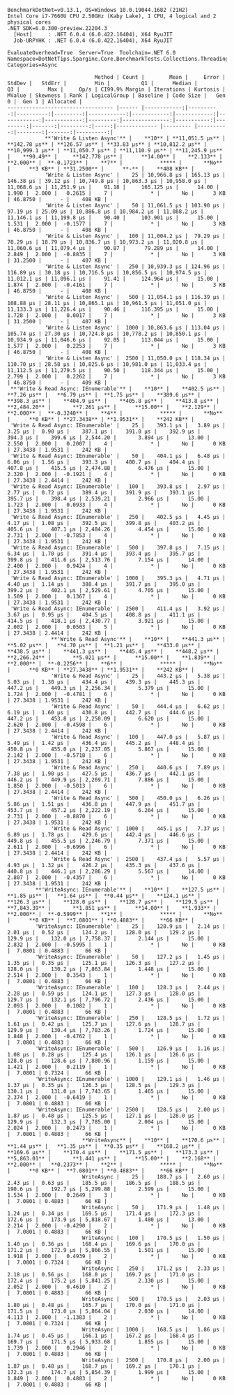 
    BenchmarkDotNet=v0.13.1, OS=Windows 10.0.19044.1682 (21H2)
    Intel Core i7-7660U CPU 2.50GHz (Kaby Lake), 1 CPU, 4 logical and 2 physical cores
    .NET SDK=6.0.300-preview.22204.3
      [Host]     : .NET 6.0.4 (6.0.422.16404), X64 RyuJIT
      Job-URPYHK : .NET 6.0.4 (6.0.422.16404), X64 RyuJIT

    EvaluateOverhead=True  Server=True  Toolchain=.NET 6.0  
    Namespace=DotNetTips.Spargine.Core.BenchmarkTests.Collections.Threading  Categories=Async  

                                Method | Count |        Mean |     Error |    StdDev |   StdErr |         Min |          Q1 |      Median |          Q3 |         Max |     Op/s | CI99.9% Margin | Iterations | Kurtosis | MValue | Skewness | Rank | LogicalGroup | Baseline | Code Size |   Gen 0 |  Gen 1 | Allocated |
    ---------------------------------- |------ |------------:|----------:|----------:|---------:|------------:|------------:|------------:|------------:|------------:|---------:|---------------:|-----------:|---------:|-------:|---------:|-----:|------------- |--------- |----------:|--------:|-------:|----------:|
                **'Write & Listen Async'** |    **10** | **11,051.5 μs** | **142.78 μs** | **126.57 μs** | **33.83 μs** | **10,812.2 μs** | **10,999.1 μs** | **11,050.7 μs** | **11,110.9 μs** | **11,245.9 μs** |    **90.49** |     **142.778 μs** |      **14.00** |    **2.133** |  **2.000** |  **-0.1723** |    **7** |            ***** |       **No** |      **3 KB** | **31.2500** |      **-** |    **408 KB** |
                'Write & Listen Async' |    25 | 10,966.8 μs | 165.13 μs | 146.38 μs | 39.12 μs | 10,749.8 μs | 10,863.3 μs | 10,958.0 μs | 11,068.6 μs | 11,251.9 μs |    91.18 |     165.125 μs |      14.00 |    1.990 |  2.000 |   0.2615 |    7 |            * |       No |      3 KB | 46.8750 |      - |    408 KB |
                'Write & Listen Async' |    50 | 11,061.5 μs | 103.90 μs |  97.19 μs | 25.09 μs | 10,886.8 μs | 10,984.2 μs | 11,088.2 μs | 11,146.1 μs | 11,199.8 μs |    90.40 |     103.901 μs |      15.00 |    1.531 |  2.000 |  -0.1577 |    7 |            * |       No |      3 KB | 46.8750 |      - |    408 KB |
                'Write & Listen Async' |   100 | 11,004.2 μs |  79.29 μs |  70.29 μs | 18.79 μs | 10,836.7 μs | 10,973.2 μs | 11,020.8 μs | 11,060.6 μs | 11,079.4 μs |    90.87 |      79.289 μs |      14.00 |    2.849 |  2.000 |  -0.8835 |    7 |            * |       No |      3 KB | 31.2500 |      - |    407 KB |
                'Write & Listen Async' |   250 | 10,939.3 μs | 124.96 μs | 116.89 μs | 30.18 μs | 10,716.5 μs | 10,856.5 μs | 10,974.5 μs | 11,012.1 μs | 11,096.1 μs |    91.41 |     124.964 μs |      15.00 |    1.874 |  2.000 |  -0.4161 |    7 |            * |       No |      3 KB | 46.8750 |      - |    408 KB |
                'Write & Listen Async' |   500 | 11,054.1 μs | 116.39 μs | 108.88 μs | 28.11 μs | 10,865.1 μs | 10,961.5 μs | 11,051.0 μs | 11,133.3 μs | 11,226.4 μs |    90.46 |     116.395 μs |      15.00 |    1.728 |  2.000 |   0.0017 |    7 |            * |       No |      3 KB | 31.2500 |      - |    407 KB |
                'Write & Listen Async' |  1000 | 10,863.6 μs | 113.04 μs | 105.74 μs | 27.30 μs | 10,724.8 μs | 10,778.2 μs | 10,850.1 μs | 10,934.9 μs | 11,046.6 μs |    92.05 |     113.044 μs |      15.00 |    1.577 |  2.000 |   0.2253 |    7 |            * |       No |      3 KB | 46.8750 |      - |    408 KB |
                'Write & Listen Async' |  2500 | 11,050.0 μs | 118.34 μs | 110.70 μs | 28.58 μs | 10,825.6 μs | 10,981.0 μs | 11,033.4 μs | 11,112.5 μs | 11,279.5 μs |    90.50 |     118.344 μs |      15.00 |    2.799 |  2.000 |   0.2262 |    7 |            * |       No |      3 KB | 46.8750 |      - |    409 KB |
     **'Write & Read Async: IEnumerable'** |    **10** |    **402.5 μs** |   **7.26 μs** |   **6.79 μs** |  **1.75 μs** |    **389.6 μs** |    **398.3 μs** |    **404.9 μs** |    **405.8 μs** |    **413.8 μs** | **2,484.20** |       **7.261 μs** |      **15.00** |    **2.129** |  **2.000** |  **-0.3240** |    **4** |            ***** |       **No** |      **0 KB** | **27.3438** | **1.9531** |    **242 KB** |
     'Write & Read Async: IEnumerable' |    25 |    393.1 μs |   3.89 μs |   3.25 μs |  0.90 μs |    387.1 μs |    391.0 μs |    392.9 μs |    394.3 μs |    399.6 μs | 2,544.20 |       3.894 μs |      13.00 |    2.550 |  2.000 |   0.2007 |    4 |            * |       No |      0 KB | 27.3438 | 1.9531 |    242 KB |
     'Write & Read Async: IEnumerable' |    50 |    404.1 μs |   6.48 μs |   6.06 μs |  1.56 μs |    393.3 μs |    400.7 μs |    404.4 μs |    407.8 μs |    415.5 μs | 2,474.88 |       6.476 μs |      15.00 |    2.320 |  2.000 |  -0.1921 |    4 |            * |       No |      0 KB | 27.3438 | 2.4414 |    242 KB |
     'Write & Read Async: IEnumerable' |   100 |    393.8 μs |   2.97 μs |   2.77 μs |  0.72 μs |    389.4 μs |    391.9 μs |    393.1 μs |    395.7 μs |    398.4 μs | 2,539.21 |       2.966 μs |      15.00 |    1.723 |  2.000 |   0.0933 |    4 |            * |       No |      0 KB | 27.3438 | 1.9531 |    242 KB |
     'Write & Read Async: IEnumerable' |   250 |    402.5 μs |   4.45 μs |   4.17 μs |  1.08 μs |    392.5 μs |    399.8 μs |    403.2 μs |    405.6 μs |    407.1 μs | 2,484.26 |       4.454 μs |      15.00 |    2.731 |  2.000 |  -0.7853 |    4 |            * |       No |      0 KB | 27.3438 | 1.9531 |    242 KB |
     'Write & Read Async: IEnumerable' |   500 |    397.8 μs |   7.15 μs |   6.34 μs |  1.70 μs |    391.4 μs |    393.4 μs |    395.7 μs |    399.8 μs |    411.6 μs | 2,513.76 |       7.154 μs |      14.00 |    2.400 |  2.000 |   0.9424 |    4 |            * |       No |      0 KB | 27.3438 | 1.9531 |    242 KB |
     'Write & Read Async: IEnumerable' |  1000 |    395.3 μs |   4.71 μs |   4.40 μs |  1.14 μs |    388.4 μs |    391.7 μs |    395.0 μs |    399.2 μs |    402.1 μs | 2,529.61 |       4.705 μs |      15.00 |    1.509 |  2.000 |   0.1367 |    4 |            * |       No |      0 KB | 27.3438 | 1.9531 |    242 KB |
     'Write & Read Async: IEnumerable' |  2500 |    411.4 μs |   3.92 μs |   3.67 μs |  0.95 μs |    404.5 μs |    408.8 μs |    411.1 μs |    414.5 μs |    418.1 μs | 2,430.77 |       3.921 μs |      15.00 |    2.002 |  2.000 |   0.0503 |    5 |            * |       No |      0 KB | 27.3438 | 2.4414 |    242 KB |
                  **'Write & Read Async'** |    **10** |    **441.3 μs** |   **5.02 μs** |   **4.70 μs** |  **1.21 μs** |    **433.0 μs** |    **438.5 μs** |    **441.3 μs** |    **445.4 μs** |    **448.2 μs** | **2,266.24** |       **5.021 μs** |      **15.00** |    **1.839** |  **2.000** |  **-0.2256** |    **6** |            ***** |       **No** |      **0 KB** | **27.3438** | **1.9531** |    **242 KB** |
                  'Write & Read Async' |    25 |    443.2 μs |   5.38 μs |   5.03 μs |  1.30 μs |    434.4 μs |    439.3 μs |    445.3 μs |    447.2 μs |    449.3 μs | 2,256.34 |       5.379 μs |      15.00 |    1.724 |  2.000 |  -0.4781 |    6 |            * |       No |      0 KB | 27.3438 | 1.9531 |    242 KB |
                  'Write & Read Async' |    50 |    444.4 μs |   6.62 μs |   6.19 μs |  1.60 μs |    430.8 μs |    442.7 μs |    444.6 μs |    447.2 μs |    453.8 μs | 2,250.09 |       6.620 μs |      15.00 |    2.620 |  2.000 |  -0.4598 |    6 |            * |       No |      0 KB | 27.3438 | 2.4414 |    242 KB |
                  'Write & Read Async' |   100 |    447.0 μs |   5.87 μs |   5.49 μs |  1.42 μs |    436.4 μs |    445.2 μs |    448.4 μs |    450.8 μs |    455.0 μs | 2,237.05 |       5.867 μs |      15.00 |    2.142 |  2.000 |  -0.5718 |    6 |            * |       No |      0 KB | 27.3438 | 1.9531 |    242 KB |
                  'Write & Read Async' |   250 |    440.6 μs |   7.89 μs |   7.38 μs |  1.90 μs |    427.5 μs |    436.7 μs |    442.1 μs |    446.2 μs |    449.9 μs | 2,269.71 |       7.886 μs |      15.00 |    1.850 |  2.000 |  -0.5013 |    6 |            * |       No |      0 KB | 27.3438 | 2.4414 |    242 KB |
                  'Write & Read Async' |   500 |    450.0 μs |   6.26 μs |   5.86 μs |  1.51 μs |    436.8 μs |    447.9 μs |    451.7 μs |    453.7 μs |    457.2 μs | 2,222.19 |       6.264 μs |      15.00 |    2.731 |  2.000 |  -0.8870 |    6 |            * |       No |      0 KB | 27.3438 | 1.9531 |    242 KB |
                  'Write & Read Async' |  1000 |    445.1 μs |   7.37 μs |   6.89 μs |  1.78 μs |    429.6 μs |    442.4 μs |    446.6 μs |    449.8 μs |    455.5 μs | 2,246.79 |       7.371 μs |      15.00 |    2.611 |  2.000 |  -0.6996 |    6 |            * |       No |      0 KB | 27.3438 | 2.4414 |    242 KB |
                  'Write & Read Async' |  2500 |    437.4 μs |   5.57 μs |   4.93 μs |  1.32 μs |    426.2 μs |    435.3 μs |    437.6 μs |    440.8 μs |    446.1 μs | 2,286.29 |       5.567 μs |      14.00 |    2.807 |  2.000 |  -0.4357 |    6 |            * |       No |      0 KB | 27.3438 | 1.9531 |    242 KB |
             **'WriteAsync: IEnumerable'** |    **10** |    **127.5 μs** |   **1.85 μs** |   **1.64 μs** |  **0.44 μs** |    **124.1 μs** |    **126.3 μs** |    **128.0 μs** |    **128.7 μs** |    **129.5 μs** | **7,843.39** |       **1.851 μs** |      **14.00** |    **1.933** |  **2.000** |  **-0.5999** |    **1** |            ***** |       **No** |      **0 KB** |  **7.0801** | **0.4883** |     **66 KB** |
             'WriteAsync: IEnumerable' |    25 |    128.9 μs |   2.14 μs |   2.01 μs |  0.52 μs |    124.2 μs |    128.0 μs |    129.2 μs |    129.9 μs |    132.0 μs | 7,758.37 |       2.144 μs |      15.00 |    2.832 |  2.000 |  -0.5995 |    1 |            * |       No |      0 KB |  7.0801 | 0.4883 |     66 KB |
             'WriteAsync: IEnumerable' |    50 |    127.2 μs |   1.45 μs |   1.35 μs |  0.35 μs |    125.1 μs |    126.3 μs |    127.2 μs |    128.0 μs |    130.2 μs | 7,863.84 |       1.448 μs |      15.00 |    2.514 |  2.000 |   0.3543 |    1 |            * |       No |      0 KB |  7.0801 | 0.4883 |     66 KB |
             'WriteAsync: IEnumerable' |   100 |    128.3 μs |   2.44 μs |   2.28 μs |  0.59 μs |    124.1 μs |    127.3 μs |    128.0 μs |    129.7 μs |    132.1 μs | 7,796.72 |       2.436 μs |      15.00 |    2.093 |  2.000 |   0.1082 |    1 |            * |       No |      0 KB |  7.0801 | 0.4883 |     66 KB |
             'WriteAsync: IEnumerable' |   250 |    128.5 μs |   1.72 μs |   1.61 μs |  0.42 μs |    125.7 μs |    127.6 μs |    128.7 μs |    129.9 μs |    130.4 μs | 7,783.26 |       1.724 μs |      15.00 |    1.848 |  2.000 |  -0.4762 |    1 |            * |       No |      0 KB |  7.0801 | 0.4883 |     66 KB |
             'WriteAsync: IEnumerable' |   500 |    126.9 μs |   1.16 μs |   1.08 μs |  0.28 μs |    125.4 μs |    126.1 μs |    126.6 μs |    128.0 μs |    128.6 μs | 7,880.96 |       1.159 μs |      15.00 |    1.421 |  2.000 |   0.2119 |    1 |            * |       No |      0 KB |  7.0801 | 0.7324 |     66 KB |
             'WriteAsync: IEnumerable' |  1000 |    129.1 μs |   1.46 μs |   1.37 μs |  0.35 μs |    126.3 μs |    128.5 μs |    129.3 μs |    130.1 μs |    131.0 μs | 7,743.65 |       1.465 μs |      15.00 |    2.374 |  2.000 |  -0.6419 |    1 |            * |       No |      0 KB |  7.0801 | 0.4883 |     66 KB |
             'WriteAsync: IEnumerable' |  2500 |    128.5 μs |   2.00 μs |   1.87 μs |  0.48 μs |    125.5 μs |    127.1 μs |    128.0 μs |    129.9 μs |    132.3 μs | 7,785.00 |       2.004 μs |      15.00 |    2.024 |  2.000 |   0.2473 |    1 |            * |       No |      0 KB |  7.0801 | 0.4883 |     66 KB |
                            **WriteAsync** |    **10** |    **170.6 μs** |   **1.44 μs** |   **1.35 μs** |  **0.35 μs** |    **168.2 μs** |    **169.6 μs** |    **170.4 μs** |    **171.5 μs** |    **173.3 μs** | **5,863.01** |       **1.441 μs** |      **15.00** |    **2.168** |  **2.000** |   **0.2373** |    **2** |            ***** |       **No** |      **0 KB** |  **7.0801** | **0.4883** |     **66 KB** |
                            WriteAsync |    25 |    188.7 μs |   2.60 μs |   2.43 μs |  0.63 μs |    185.5 μs |    186.5 μs |    188.5 μs |    190.6 μs |    192.7 μs | 5,299.88 |       2.599 μs |      15.00 |    1.534 |  2.000 |   0.2649 |    3 |            * |       No |      0 KB |  7.0801 | 0.4883 |     66 KB |
                            WriteAsync |    50 |    171.9 μs |   1.48 μs |   1.24 μs |  0.34 μs |    169.5 μs |    171.4 μs |    172.3 μs |    172.6 μs |    173.9 μs | 5,818.67 |       1.480 μs |      13.00 |    2.214 |  2.000 |  -0.4290 |    2 |            * |       No |      0 KB |  7.0801 | 0.4883 |     66 KB |
                            WriteAsync |   100 |    170.5 μs |   1.50 μs |   1.40 μs |  0.36 μs |    168.4 μs |    169.6 μs |    170.0 μs |    171.2 μs |    172.9 μs | 5,866.55 |       1.501 μs |      15.00 |    1.918 |  2.000 |   0.4939 |    2 |            * |       No |      0 KB |  7.0801 | 0.7324 |     66 KB |
                            WriteAsync |   250 |    171.2 μs |   2.33 μs |   2.18 μs |  0.56 μs |    168.0 μs |    169.7 μs |    171.0 μs |    172.4 μs |    175.2 μs | 5,841.25 |       2.330 μs |      15.00 |    2.052 |  2.000 |   0.4610 |    2 |            * |       No |      0 KB |  7.0801 | 0.4883 |     66 KB |
                            WriteAsync |   500 |    170.5 μs |   2.03 μs |   1.80 μs |  0.48 μs |    165.7 μs |    170.0 μs |    171.0 μs |    171.5 μs |    173.0 μs | 5,864.04 |       2.030 μs |      14.00 |    4.113 |  2.000 |  -1.1383 |    2 |            * |       No |      0 KB |  7.0801 | 0.7324 |     66 KB |
                            WriteAsync |  1000 |    168.5 μs |   1.86 μs |   1.74 μs |  0.45 μs |    166.1 μs |    167.2 μs |    168.4 μs |    169.7 μs |    171.5 μs | 5,933.68 |       1.855 μs |      15.00 |    1.739 |  2.000 |   0.2946 |    2 |            * |       No |      0 KB |  7.0801 | 0.4883 |     66 KB |
                            WriteAsync |  2500 |    170.8 μs |   2.00 μs |   1.87 μs |  0.48 μs |    168.7 μs |    169.2 μs |    170.1 μs |    172.3 μs |    174.7 μs | 5,854.39 |       1.999 μs |      15.00 |    1.849 |  2.000 |   0.4883 |    2 |            * |       No |      0 KB |  7.0801 | 0.4883 |     66 KB |
